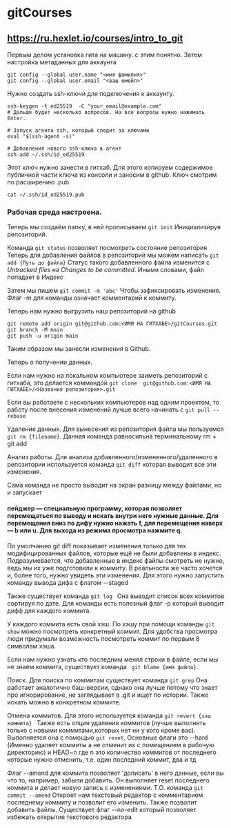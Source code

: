 # gitCourses

## https://ru.hexlet.io/courses/intro_to_git

 Первым делом установка гита на машину. с этим понятно.
 Затем настройка метаданных для аккаунта
``` 
git config --global user.name "<имя фамилия>"
git config --global user.email "<ваш емейл>" 
```
 Нужно создать ssh-ключи для подключения к аккаунту. 
```
ssh-keygen -t ed25519  -C "your_email@example.com"
# Дальше будет несколько вопросов. На все вопросы нужно нажимать Enter.

# Запуск агента ssh, который следит за ключами
eval "$(ssh-agent -s)"

# Добавления нового ssh-ключа в агент
ssh-add ~/.ssh/id_ed25519
```

Этот ключ нужно занести в гитхаб. Для этого копируем содержимое публичной части ключа из консоли и заносим в github. Ключ смотрим по расширению .pub
```
cat ~/.ssh/id_ed25519.pub
```
### Рабочая среда настроена.
Теперь мы создаём папку, в ней прописываем ``` git init ``` Инициализируя репозиторий.

Команда ``` git status ``` позволяет посмотреть состояние репозитория
Теперь для добавления файлов в репозиторий мы можем написать ``` git add {Путь до файла} ``` Статус такого добавленного файла изменится с *Untracked files* на *Changes to be committed*. Иными словами, файл попадает в *Индекс*

Затем мы пишем ``` git commit -m 'abc' ``` Чтобы зафиксировать изменения. Флаг -m для команды означает комментарий к коммиту.

Теперь нам нужно выгрузить наш репозиторий на github

```
git remote add origin git@github.com:<ИМЯ НА ГИТХАБЕ>/gitCourses.git
git branch -M main
git push -u origin main 
```
Таким образом мы занесли изменения в Github.

Теперь о получении данных.

Если нам нужно на локальном компьютере заиметь репозиторий с гитхаба, это делается коммандой ``` git clone  git@github.com:<ИМЯ НА ГИТХАБЕ>/<Название репозитория>.git ```

Если вы работаете с нескольких компьютеров над одним проектом, то работу после внесения изменений лучше всего начинать с ``` git pull --rebase ```

Удаление данных. Для вынесения из репозитория файла мы пользуемся ``` git rm {filename} ```. Данная команда равносильна терминальному rm + git add

Анализ работы. Для анализа добавленного/измененного/удаленного в репозитории используется команда ``` git diff ``` которая выводит все эти изменения.

Сама команда не просто выводит на экран разницу между файлами, но и запускает 

#### пейджер — специальную программу, которая позволяет перемещаться по выводу и искать внутри него нужные данные. Для перемещения вниз по дифу нужно нажать f, для перемещения наверх — b или u. Для выхода из режима просмотра нажмите q.

По умолчанию git diff показывает изменения только для тех модифицированных файлов, которые ещё не были добавлены в индекс. Подразумевается, что добавленные в индекс файлы смотреть не нужно, ведь мы их уже подготовили к коммиту. В реальности же часто хочется и, более того, нужно увидеть эти изменения. Для этого нужно запустить команду вывода дифа с флагом --staged

Также существует команда ```git log ``` Она выводит список всех коммитов сортируя по дате. Для команды есть полезный флаг -p который выводит дифф для каждого коммита. 

У каждого коммита есть свой хэш. По хэшу при помощи команды  ``` git show ``` можно посмотреть конкретный коммит. Для удобства просмотра люди придумали возможность посмотреть коммит по первым 8 символам хэша.

Если нам нужно узнать кто последним менял строки в файле, если мы не знаем коммита, существует команда ``` git blame {имя файла}```.

Поиск. Для поиска по коммитам существует команда ``` git grep ``` Она работает аналогично баш-версии, однако она лучше потому что знает про игнорирование, не заглядывает в .git и ищет по истории. Также искать можно в конкретном коммите.

Отмена коммитов. Для этого используется команда ```git revert {хэш коммита} ``` Также есть опция удаления коммитов (лучше выполнять только с новыми коммитами,которых нет ни у кого кроме вас). Выполняется она с помощью ``` git reset ```. Основные флаги это --hard (Именно удаляет коммиты а не отменит их с помещением в рабочую директорию) и HEAD~n где n это количество коммитов от последнего которые нужно отменить, т.е. один последний коммит, два и тд

Флаг --amend для коммита позволяет 'дописать' в него данные, если вы что то, например, забыли добавить. Он выполняет reset последнего коммита и делает новую запись с изменениями. Т.О. команда ``` git commit --amend ``` Откроет нам текстовый редактор с комментарием последнему коммиту и позволит его изменить. Также позволит добавить файлы. Существует флаг --no-edit который позволяет избежать открытия текстового редактора
